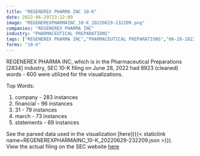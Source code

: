 ```yaml
---
title: "REGENEREX PHARMA INC 10-K"
date: 2022-06-29T23:22:09
image: "REGENEREXPHARMAINC_10-K_20220629-232209.png"
companies: "REGENEREX PHARMA INC"
industry: "PHARMACEUTICAL PREPARATIONS"
tags: ["REGENEREX PHARMA INC","PHARMACEUTICAL PREPARATIONS","06-28-2022","10-K"]
forms: "10-K"
---
```

REGENEREX PHARMA INC, which is in the Pharmaceutical Preparations [2834] industry, SEC 10-K filing on June 28, 2022 had 8923 (cleaned) words - 600 were utilized for the visualizations.

Top Words:
1. company - 283 instances
2. financial - 96 instances
3. 31 - 79 instances
4. march - 73 instances
5. statements - 69 instances


See the parsed data used in the visualization [here]({{< staticlink name=REGENEREXPHARMAINC_10-K_20220629-232209.json >}}).  
View the actual filing on the SEC website [here](https://www.sec.gov/Archives/edgar/data/1357878/0001472375-22-000055.txt)